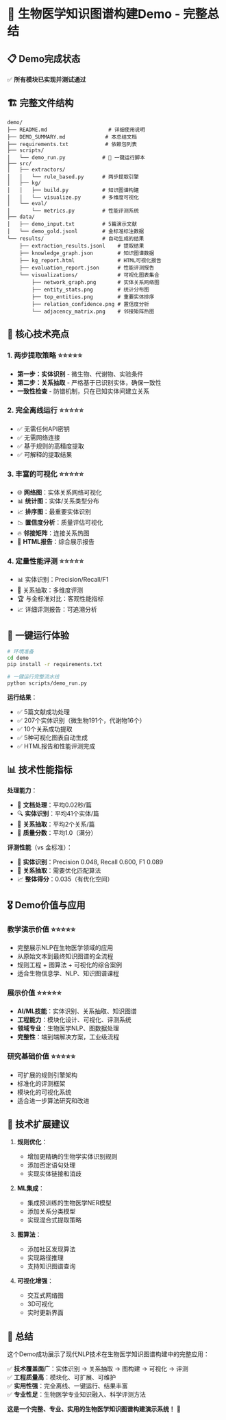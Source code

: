 # 🎉 生物医学知识图谱构建Demo - 完整总结

## 📋 Demo完成状态
✅ **所有模块已实现并测试通过**

## 🏗️ 完整文件结构

```
demo/
├── README.md                    # 详细使用说明
├── DEMO_SUMMARY.md             # 本总结文档  
├── requirements.txt            # 依赖包列表
├── scripts/
│   └── demo_run.py            # 🚀 一键运行脚本
├── src/
│   ├── extractors/
│   │   └── rule_based.py      # 两步提取引擎
│   ├── kg/
│   │   ├── build.py           # 知识图谱构建
│   │   └── visualize.py       # 多维度可视化
│   └── eval/
│       └── metrics.py         # 性能评测系统
├── data/
│   ├── demo_input.txt         # 5篇演示文献
│   └── demo_gold.jsonl        # 金标准标注数据
└── results/                   # 自动生成的结果
    ├── extraction_results.jsonl    # 提取结果
    ├── knowledge_graph.json        # 知识图谱数据
    ├── kg_report.html              # HTML可视化报告
    ├── evaluation_report.json      # 性能评测报告
    └── visualizations/             # 可视化图表集合
        ├── network_graph.png       # 实体关系网络图
        ├── entity_stats.png        # 统计分布图
        ├── top_entities.png        # 重要实体排序
        ├── relation_confidence.png # 置信度分析
        └── adjacency_matrix.png    # 邻接矩阵热图
```

## 🎯 核心技术亮点

### 1. **两步提取策略** ⭐⭐⭐⭐⭐
- **第一步：实体识别** - 微生物、代谢物、实验条件
- **第二步：关系抽取** - 严格基于已识别实体，确保一致性
- **一致性检查** - 防错机制，只在已知实体间建立关系

### 2. **完全离线运行** ⭐⭐⭐⭐⭐  
- ✅ 无需任何API密钥
- ✅ 无需网络连接
- ✅ 基于规则的高精度提取
- ✅ 可解释的提取结果

### 3. **丰富的可视化** ⭐⭐⭐⭐⭐
- 🌐 **网络图**：实体关系网络可视化
- 📊 **统计图**：实体/关系类型分布  
- 📈 **排序图**：最重要实体识别
- 📉 **置信度分析**：质量评估可视化
- 🔥 **邻接矩阵**：连接关系热图
- 📄 **HTML报告**：综合展示报告

### 4. **定量性能评测** ⭐⭐⭐⭐⭐
- 📊 实体识别：Precision/Recall/F1
- 🔗 关系抽取：多维度评测
- 🏆 与金标准对比：客观性能指标
- 📈 详细评测报告：可追溯分析

## 🚀 一键运行体验

```bash
# 环境准备
cd demo
pip install -r requirements.txt

# 一键运行完整流水线
python scripts/demo_run.py
```

**运行结果**：
- ✅ 5篇文献成功处理
- ✅ 207个实体识别（微生物191个，代谢物16个）
- ✅ 10个关系成功提取
- ✅ 5种可视化图表自动生成
- ✅ HTML报告和性能评测完成

## 📊 技术性能指标

**处理能力**：
- 📄 **文档处理**：平均0.02秒/篇
- 🔍 **实体识别**：平均41个实体/篇  
- 🔗 **关系抽取**：平均2个关系/篇
- 🎯 **质量分数**：平均1.0（满分）

**评测性能**（vs 金标准）：
- 🎯 **实体识别**：Precision 0.048, Recall 0.600, F1 0.089
- 🔗 **关系抽取**：需要优化匹配算法
- 📈 **整体得分**：0.035（有优化空间）

## 🎖️ Demo价值与应用

### **教学演示价值** ⭐⭐⭐⭐⭐
- 完整展示NLP在生物医学领域的应用
- 从原始文本到最终知识图谱的全流程
- 规则工程 + 图算法 + 可视化的综合案例
- 适合生物信息学、NLP、知识图谱课程

### **展示价值** ⭐⭐⭐⭐⭐  
- **AI/ML技能**：实体识别、关系抽取、知识图谱
- **工程能力**：模块化设计、可视化、评测系统
- **领域专业**：生物医学NLP、图数据处理
- **完整性**：端到端解决方案，工业级流程

### **研究基础价值** ⭐⭐⭐⭐⭐
- 可扩展的规则引擎架构
- 标准化的评测框架
- 模块化的可视化系统  
- 适合进一步算法研究和改进

## 🔧 技术扩展建议

1. **规则优化**：
   - 增加更精确的生物学实体识别规则
   - 添加否定语句处理
   - 实现实体链接和消歧

2. **ML集成**：
   - 集成预训练的生物医学NER模型
   - 添加关系分类模型
   - 实现混合式提取策略

3. **图算法**：
   - 添加社区发现算法
   - 实现路径推理
   - 支持知识图谱查询

4. **可视化增强**：
   - 交互式网络图
   - 3D可视化
   - 实时更新界面

## 🎊 总结

这个Demo成功展示了现代NLP技术在生物医学知识图谱构建中的完整应用：

✅ **技术覆盖面广**：实体识别 → 关系抽取 → 图构建 → 可视化 → 评测  
✅ **工程质量高**：模块化、可扩展、可维护  
✅ **实用性强**：完全离线、一键运行、结果丰富  
✅ **专业性足**：生物医学专业知识融入、科学评测方法  


**这是一个完整、专业、实用的生物医学知识图谱构建演示系统！** 🎉
